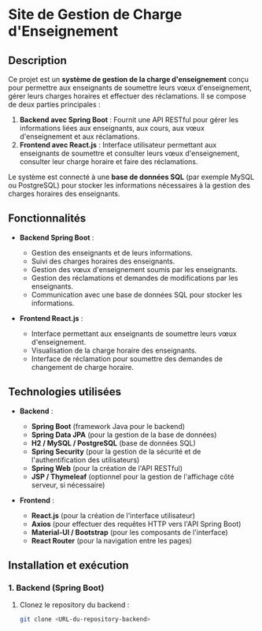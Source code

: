 # Site de Gestion de Charge d'Enseignement

## Description
Ce projet est un **système de gestion de la charge d'enseignement** conçu pour permettre aux enseignants de soumettre leurs vœux d'enseignement, gérer leurs charges horaires et effectuer des réclamations. Il se compose de deux parties principales :
1. **Backend avec Spring Boot** : Fournit une API RESTful pour gérer les informations liées aux enseignants, aux cours, aux vœux d'enseignement et aux réclamations.
2. **Frontend avec React.js** : Interface utilisateur permettant aux enseignants de soumettre et consulter leurs vœux d'enseignement, consulter leur charge horaire et faire des réclamations.

Le système est connecté à une **base de données SQL** (par exemple MySQL ou PostgreSQL) pour stocker les informations nécessaires à la gestion des charges horaires des enseignants.

## Fonctionnalités
- **Backend Spring Boot** :
  - Gestion des enseignants et de leurs informations.
  - Suivi des charges horaires des enseignants.
  - Gestion des vœux d'enseignement soumis par les enseignants.
  - Gestion des réclamations et demandes de modifications par les enseignants.
  - Communication avec une base de données SQL pour stocker les informations.

- **Frontend React.js** :
  - Interface permettant aux enseignants de soumettre leurs vœux d'enseignement.
  - Visualisation de la charge horaire des enseignants.
  - Interface de réclamation pour soumettre des demandes de changement de charge horaire.

## Technologies utilisées
- **Backend** :
  - **Spring Boot** (framework Java pour le backend)
  - **Spring Data JPA** (pour la gestion de la base de données)
  - **H2 / MySQL / PostgreSQL** (base de données SQL)
  - **Spring Security** (pour la gestion de la sécurité et de l'authentification des utilisateurs)
  - **Spring Web** (pour la création de l'API RESTful)
  - **JSP / Thymeleaf** (optionnel pour la gestion de l'affichage côté serveur, si nécessaire)

- **Frontend** :
  - **React.js** (pour la création de l'interface utilisateur)
  - **Axios** (pour effectuer des requêtes HTTP vers l'API Spring Boot)
  - **Material-UI / Bootstrap** (pour les composants de l'interface)
  - **React Router** (pour la navigation entre les pages)

## Installation et exécution

### 1. Backend (Spring Boot)  
1. Clonez le repository du backend :  
   ```bash
   git clone <URL-du-repository-backend>
